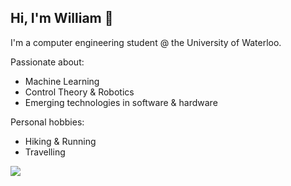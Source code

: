 ## Hi, I'm William 👋

I'm a computer engineering student @ the University of Waterloo.

Passionate about:
  - Machine Learning
  - Control Theory & Robotics
  - Emerging technologies in software & hardware

Personal hobbies:
  - Hiking & Running
  - Travelling

![](https://komarev.com/ghpvc/?username=WilliamZhang20)

<!--
**WilliamZhang20/WilliamZhang20** is a ✨ _special_ ✨ repository because its `README.md` (this file) appears on your GitHub profile.

Here are some ideas to get you started:

- 🔭 I’m currently working on ...
- 🌱 I’m currently learning ...
- 👯 I’m looking to collaborate on ...
- 🤔 I’m looking for help with ...
- 💬 Ask me about ...
- 📫 How to reach me: ...
- 😄 Pronouns: ...
- ⚡ Fun fact: ...
-->
